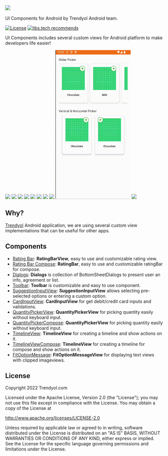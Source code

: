 <img src="images/logo.png" width="400"/>

UI Components for Android by Trendyol Android team.

[![License](https://img.shields.io/badge/License-Apache%202.0-blue.svg)](https://opensource.org/licenses/Apache-2.0)
[![libs.tech recommends](https://libs.tech/project/220991853/badge.svg)](https://libs.tech/project/220991853/android-ui-components)

UI Components includes several custom views for Android platform to make developers life easier!

<img src="images/uic1.png" width="240"/> <img src="images/uic2.png" width="240"/>
<img src="images/uic3.png" width="240"/> <img src="images/uic4.png" width="240"/>
<img src="images/uic5.png" width="240"/> <img src="images/timeline-view.png" width="240"/>
<img src="images/suggestion-input-view-1.gif" width="240"/> <img src="images/quantity-picker-view-1.gif" width="240"/>
<img src="images/quantity-picker-compose.gif" width="240"/>
<img src="images/fitoptionmessageview.png" width="240"/>

## Why?

[Trendyol](https://play.google.com/store/apps/details?id=trendyol.com) Android application, we are using several custom view implementations that can be useful for other apps.

## Components

* [Rating Bar](libraries/rating-bar): **RatingBarView**, easy to use and customizable rating view.
* [Rating Bar Compose](libraries/rating-bar-compose): **RatingBar**, easy to use and customizable ratingBar for compose.
* [Dialogs](libraries/dialogs): **Dialogs** is collection of BottomSheetDialogs to present user an info, agreement or list.
* [Toolbar](libraries/toolbar): **Toolbar** is customizable and easy to use component.
* [SuggestionInputView](libraries/suggestion-input-view): **SuggestionInputView** allows selecting pre-selected options or entering a custom option.
* [CardInputView](libraries/card-input-view): **CardInputView** for get debit/credit card inputs and validations.
* [QuantityPickerView](libraries/quantity-picker-view): **QuantityPickerView** for picking quantity easily without keyboard input.
* [QuantityPickerCompose](libraries/quantity-picker-compose): **QuantityPickerView** for picking quantity easily without keyboard input.
* [TimelineView](libraries/timeline-view): **TimelineView** for creating a timeline and show actions on it.
* [TimelineViewCompose](libraries/timeline-view-compose): **TimelineView** for creating a timeline for compose and show actions on it.
* [FitOptionMessage](libraries/fit-option-message-view): **FitOptionMessageView** for displaying text views with clipped imageviews.

License
-------

Copyright 2022 Trendyol.com

Licensed under the Apache License, Version 2.0 (the "License");
you may not use this file except in compliance with the License.
You may obtain a copy of the License at

http://www.apache.org/licenses/LICENSE-2.0

Unless required by applicable law or agreed to in writing, software
distributed under the License is distributed on an "AS IS" BASIS,
WITHOUT WARRANTIES OR CONDITIONS OF ANY KIND, either express or implied.
See the License for the specific language governing permissions and
limitations under the License.

